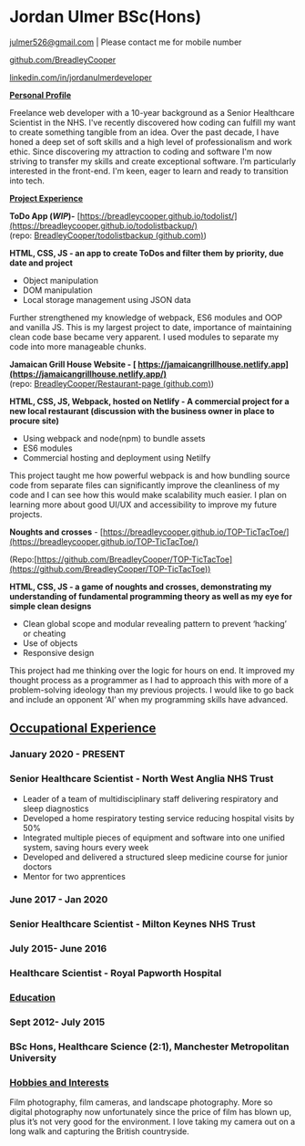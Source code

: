 # Jordan Ulmer BSc(Hons)

julmer526@gmail.com     |       Please contact me for mobile number

[github.com/BreadleyCooper](Github)

[linkedin.com/in/jordanulmerdeveloper](LinkedIn)

**<span style="text-decoration:underline;">Personal Profile</span>**

Freelance web developer with a 10-year background as a Senior Healthcare Scientist in the NHS. I've recently discovered how coding can fulfill my want to create something tangible from an idea. Over the past decade, I have honed a deep set of soft skills and a high level of professionalism and work ethic. Since discovering my attraction to coding and software I'm now striving to transfer my skills and create exceptional software. I’m particularly interested in the front-end. I'm keen, eager to learn and ready to transition into tech.

**<span style="text-decoration:underline;">Project Experience</span>**

**ToDo App (*WIP*)-** [https://breadleycooper.github.io/todolist/](https://breadleycooper.github.io/todolistbackup/)  \
(repo: [BreadleyCooper/todolistbackup (github.com)](https://github.com/BreadleyCooper/todolist/backup))

**HTML, CSS, JS - an app to create ToDos and filter them by priority, due date and project**



* Object manipulation
* DOM manipulation 
* Local storage management using JSON data

Further strengthened my knowledge of webpack, ES6 modules and OOP and vanilla JS. This is my largest project to date,  importance of maintaining  clean code base became very apparent. I used modules to separate my code into more manageable chunks.

**Jamaican Grill House Website  - [ https://jamaicangrillhouse.netlify.app](https://jamaicangrillhouse.netlify.app/)** \
(repo: [BreadleyCooper/Restaurant-page (github.com)](https://github.com/BreadleyCooper/Restaurant-page))

**HTML, CSS, JS, Webpack, hosted on Netlify - A commercial project for a new local restaurant (discussion with the business owner in place to procure site)**



* Using webpack and node(npm) to bundle assets
* ES6 modules
* Commercial hosting and deployment using Netilfy

This project taught me how powerful webpack is and how bundling source code from separate files can significantly improve the cleanliness of my code and I can see how this would make scalability much easier. I plan on learning more about good UI/UX and accessibility to improve my future projects.

**Noughts and crosses** - [https://breadleycooper.github.io/TOP-TicTacToe/](https://breadleycooper.github.io/TOP-TicTacToe/)

(Repo:[https://github.com/BreadleyCooper/TOP-TicTacToe](https://github.com/BreadleyCooper/TOP-TicTacToe))

**HTML, CSS, JS - a game of noughts and crosses, demonstrating my understanding of fundamental programming theory as well as my eye for simple clean designs**



* Clean  global scope and modular revealing pattern to prevent ‘hacking’ or cheating
* Use of objects 
* Responsive design

This project had me thinking over the logic for hours on end. It improved my thought process as a programmer as I had to approach this with more of a problem-solving ideology than my previous projects. I would like to go back and include an opponent ‘AI’ when my programming skills have advanced.


## <span style="text-decoration:underline;">Occupational Experience</span>


### January 2020 - PRESENT


### Senior Healthcare Scientist - North West Anglia NHS Trust 



* Leader of a team of multidisciplinary staff delivering respiratory and sleep diagnostics
* Developed a home respiratory testing service reducing hospital visits by 50% 
* Integrated multiple pieces of equipment and software into one unified system, saving hours every week
* Developed and delivered a structured sleep medicine course for junior doctors
* Mentor for two apprentices 


### June 2017 - Jan 2020


### Senior Healthcare Scientist - Milton Keynes NHS Trust 


### July 2015- June 2016


### Healthcare Scientist - Royal Papworth Hospital


### <span style="text-decoration:underline;">Education </span>


### Sept 2012- July 2015


### BSc Hons, Healthcare Science (2:1), Manchester Metropolitan University


### <span style="text-decoration:underline;">Hobbies and Interests </span>

Film photography,  film cameras, and landscape photography. More so digital photography now unfortunately since the price of film has blown up, plus it’s not very good for the environment. I love taking my camera out on a long walk and capturing the British countryside.
